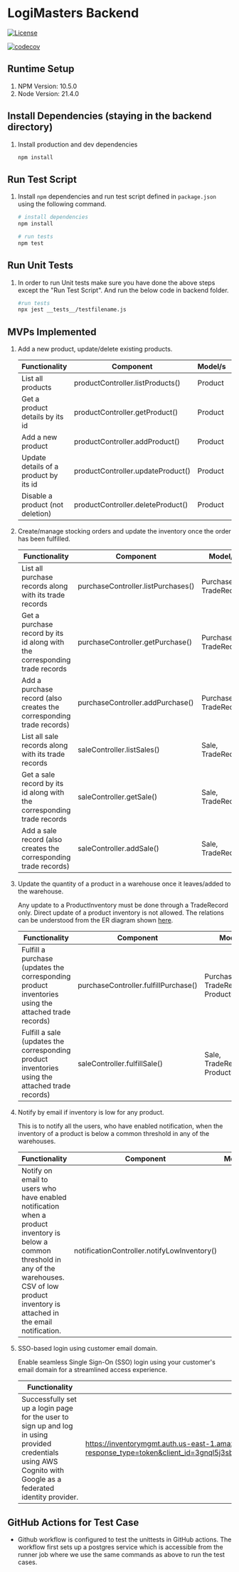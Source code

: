 # LogiMasters Backend
[![License](https://img.shields.io/badge/License-Apache%202.0-blue.svg)](https://opensource.org/licenses/Apache-2.0)

[![codecov](https://codecov.io/gh/scienceto/sim/graph/badge.svg?token=YE4WMMYJ4O)](https://codecov.io/gh/scienceto/sim)

## Runtime Setup

1. NPM Version: 10.5.0
2. Node Version: 21.4.0

## Install Dependencies (staying in the backend directory)

1. Install production and dev dependencies
   ```bash
   npm install
    ```

## Run Test Script

1. Install `npm` dependencies and run test script defined in `package.json` using the following command.
    ```bash
   # install dependencies
   npm install
   
   # run tests
   npm test
    ```
## Run Unit Tests

1. In order to run Unit tests make sure you have done the above steps except the "Run Test Script". And run the below code in backend folder.
   ```bash
   #run tests
   npx jest __tests__/testfilename.js
   ```
## MVPs Implemented

1. Add a new product, update/delete existing products.

   | Functionality                         | Component                         | Model/s | Owner | Unittest File           |
   |---------------------------------------|-----------------------------------|---------|-------|-------------------------|
   | List all products                     | productController.listProducts()  | Product |       | [productControllerTes.js](__tests__/purchaseControllerTest.js) |
   | Get a product details by its id       | productController.getProduct()    | Product |       | [productControllerTes.js](__tests__/purchaseControllerTest.js) |
   | Add a new product                     | productController.addProduct()    | Product |       | [productControllerTes.js](__tests__/purchaseControllerTest.js) |
   | Update details of a product by its id | productController.updateProduct() | Product |       | [productControllerTes.js](__tests__/purchaseControllerTest.js) |
   | Disable a product (not deletion)      | productController.deleteProduct() | Product |       |                         |

2. Create/manage stocking orders and update the inventory once the order has been fulfilled.

   | Functionality                                                              | Component                          | Model/s               | Owner | Unittest File                                                    |
   |----------------------------------------------------------------------------|------------------------------------|-----------------------|-------|------------------------------------------------------------------|
   | List all purchase records along with its trade records                     | purchaseController.listPurchases() | Purchase, TradeRecord |       | [purchaseControllerTest.js](__tests__/purchaseControllerTest.js) |
   | Get a purchase record by its id along with the corresponding trade records | purchaseController.getPurchase()   | Purchase, TradeRecord |       | [purchaseControllerTest.js](__tests__/purchaseControllerTest.js) |
   | Add a purchase record (also creates the corresponding trade records)       | purchaseController.addPurchase()   | Purchase, TradeRecord |       | [purchaseControllerTest.js](__tests__/purchaseControllerTest.js) |
   | List all sale records along with its trade records                         | saleController.listSales()         | Sale, TradeRecord     |       |                                                                  |
   | Get a sale record by its id along with the corresponding trade records     | saleController.getSale()           | Sale, TradeRecord     |       |                                                                  |
   | Add a sale record (also creates the corresponding trade records)           | saleController.addSale()           | Sale, TradeRecord     |       |                                                                  |

3. Update the quantity of a product in a warehouse once it leaves/added to the warehouse.
   
    Any update to a ProductInventory must be done through a TradeRecord only. Direct update of a product inventory is not allowed. The relations can be understood from the ER diagram shown [here]().

   | Functionality                                                                                       | Component                            | Model/s                                 | Owner | Unittest |
   |-----------------------------------------------------------------------------------------------------|--------------------------------------|-----------------------------------------|-------|----------|
   | Fulfill a purchase (updates the corresponding product inventories using the attached trade records) | purchaseController.fulfillPurchase() | Purchase, TradeRecord, ProductInventory |       |          |
   | Fulfill a sale (updates the corresponding product inventories using the attached trade records)     | saleController.fulfillSale()         | Sale, TradeRecord, ProductInventory     |       |          |

4. Notify by email if inventory is low for any product.

    This is to notify all the users, who have enabled notification, when the inventory of a product is below a common threshold in any of the warehouses.

   | Functionality                                                                                                                                                                                             | Component                                   | Model/s | Owner | Unittest |
   |-----------------------------------------------------------------------------------------------------------------------------------------------------------------------------------------------------------|---------------------------------------------|---------|-------|----------|
   | Notify on email to users who have enabled notification when a product inventory is below a common threshold in any of the warehouses. CSV of low product inventory is attached in the email notification. | notificationController.notifyLowInventory() |         |       |          |

5. SSO-based login using customer email domain.

   Enable seamless Single Sign-On (SSO) login using your customer's email domain for a streamlined access experience.

   | Functionality                                                                                                                                                                                             | Component (URL)                                  | Model/s | Owner | Unittest |
   |-----------------------------------------------------------------------------------------------------------------------------------------------------------------------------------------------------------|---------------------------------------------|---------|-------|----------|
   | Successfully set up a login page for the user to sign up and log in using provided credentials using AWS Cognito with Google as a federated identity provider. | https://inventorymgmt.auth.us-east-1.amazoncognito.com/login?response_type=token&client_id=3gnql5j3sbni0heiavr3suh3hc&redirect_uri=https://www.ims.com/oauth2/idpresponse |         |       |          |

   

## GitHub Actions for Test Case

- Github workflow is configured to test the unittests in GitHub actions. The workflow first sets up a postgres service which is accessible from the runner job where we use the same commands as above to run the test cases.
